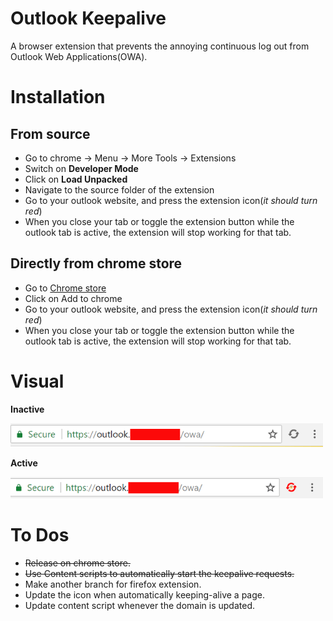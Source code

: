 # Outlook Keepalive
A browser extension that prevents the annoying continuous log out from Outlook Web Applications(OWA).

# Installation

## From source
- Go to chrome -> Menu -> More Tools -> Extensions
- Switch on **Developer Mode**
- Click on **Load Unpacked**
- Navigate to the source folder of the extension
- Go to your outlook website, and press the extension icon(_it should turn red_)
- When you close your tab or toggle the extension button while the outlook tab is active, the extension will stop working for that tab.

## Directly from chrome store
- Go to [Chrome store](https://chrome.google.com/webstore/detail/icicklhncnongibfodkagbaiaicmldaf/)
- Click on Add to chrome
- Go to your outlook website, and press the extension icon(_it should turn red_)
- When you close your tab or toggle the extension button while the outlook tab is active, the extension will stop working for that tab.


# Visual

**Inactive**

![Inactive state](images/inactive.png)

**Active**

![Active state](images/active.png)

# To Dos
- ~~Release on chrome store.~~
- ~~Use Content scripts to automatically start the keepalive requests.~~
- Make another branch for firefox extension.
- Update the icon when automatically keeping-alive a page.
- Update content script whenever the domain is updated.